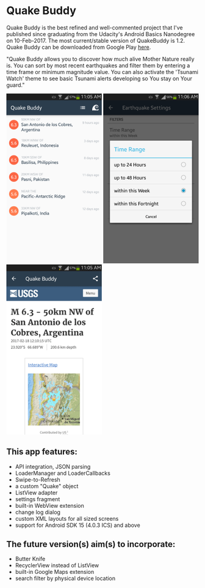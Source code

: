 # Quake Buddy

Quake Buddy is the best refined and well-commented project that I've published since graduating from the Udacity's Android Basics Nanodegree on 10-Feb-2017. The most current/stable version of QuakeBuddy is 1.2. Quake Buddy can be downloaded from Google Play <a href="https://play.google.com/store/apps/details?id=com.gumgoose.app.quakebuddy" target="_BLANK">here</a>.

"Quake Buddy allows you to discover how much alive Mother Nature really is. You can sort by most recent earthquakes and filter them by entering a time frame or minimum magnitude value. You can also activate the 'Tsunami Watch' theme to see basic Tsunami alerts developing so You stay on Your guard."

<img src="https://raw.githubusercontent.com/learn-mobile-16/QuakeBuddy/master/artwork/v1.2-pic1.png" width="250" />
<img src="https://raw.githubusercontent.com/learn-mobile-16/QuakeBuddy/master/artwork/v1.2-pic2.png" width="250" />
<img src="https://raw.githubusercontent.com/learn-mobile-16/QuakeBuddy/master/artwork/v1.2-pic3.png" width="250" />

## This app features:
- API integration, JSON parsing
- LoaderManager and LoaderCallbacks
- Swipe-to-Refresh
- a custom "Quake" object
- ListView adapter
- settings fragment
- built-in WebView extension
- change log dialog
- custom XML layouts for all sized screens
- support for Android SDK 15 (4.0.3 ICS) and above

## The future version(s) aim(s) to incorporate:
- Butter Knife
- RecyclerView instead of ListView
- built-in Google Maps extension
- search filter by physical device location
